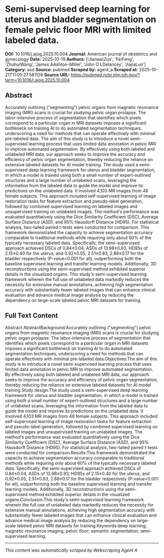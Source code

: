 # Semi-supervised deep learning for uterus and bladder segmentation on female pelvic floor MRI with limited labeled data.

**DOI:** 10.1016/j.ajog.2025.10.004
**Journal:** American journal of obstetrics and gynecology
**Date:** 2025-10-19
**Authors:** ['JianweiZuo', 'FeiFeng', 'ZhuhuiWang', 'James AAshton-Miller', 'John O LDelancey', 'JiajiaLuo']
**Category:** asd
**Source:** pubmed
**Scraped by:** agent_a
**Scraped at:** 2025-10-21T11:05:27.581128
**Source URL:** https://pubmed.ncbi.nlm.nih.gov/?term=10.1016/j.ajog.2025.10.004

## Abstract

Accurately outlining ("segmenting") pelvic organs from magnetic resonance imaging (MRI) scans is crucial for studying pelvic organ prolapse. The labor-intensive process of segmentation that identifies which pixels correspond to a particular organ in MRI datasets imposes a significant bottleneck on training AI to do automated segmentation techniques, underscoring a need for methods that can operate effectively with minimal pre-labeled data.
The aim of this study is to introduce a novel semi-supervised learning process that uses limited data annotation in pelvic MRI to improve automated segmentation. By effectively using both labeled and unlabeled MRI data, our approach seeks to improve the accuracy and efficiency of pelvic organ segmentation, thereby reducing the reliance on extensive labeled datasets for AI model training.
The study used a semi-supervised deep learning framework for uterus and bladder segmentation, in which a model is trained using both a small number of expert-outlined structures and a large number of unlabeled scans, leveraging the information from the labeled data to guide the model and improve its predictions on the unlabeled data. It involved 4,103 MR images from 48 female subjects. This approach included self-supervised learning of image restoration tasks for feature extraction and pseudo-label generation, followed by combined supervised learning on labeled images and unsupervised training on unlabeled images. The method's performance was evaluated quantitatively using the Dice Similarity Coefficient (DSC), Average Surface Distance (ASD), and 95% Hausdorff Distance (HD95). For statistical analysis, two-tailed paired t-tests were conducted for comparison.
This framework demonstrated the capacity to achieve segmentation accuracy comparable to traditional methods while requiring only about 60% of the typically necessary labeled data. Specifically, the semi-supervised approach achieved DSCs of 0.84±0.04, ASDs of 13.98±0.93, HD95s of 2.15±0.40 for the uterus, and 0.92±0.05, 2.51±0.83, 2.88±0.17 for the bladder respectively (P-value<0.001 for all), outperforming both the baseline supervised learning and transfer learning models. Additionally, 3D reconstructions using the semi-supervised method exhibited superior details in the visualized organs.
This study's semi-supervised learning framework wherein the full use of unlabeled data markedly reduces the necessity for extensive manual annotations, achieving high segmentation accuracy with substantially fewer labeled images that can enhance clinical evaluation and advance medical image analysis by reducing the dependency on large-scale labeled pelvic MRI datasets for training.

## Full Text Content

Abstract AbstractBackground:Accurately outlining ("segmenting") pelvic organs from magnetic resonance imaging (MRI) scans is crucial for studying pelvic organ prolapse. The labor-intensive process of segmentation that identifies which pixels correspond to a particular organ in MRI datasets imposes a significant bottleneck on training AI to do automated segmentation techniques, underscoring a need for methods that can operate effectively with minimal pre-labeled data.Objectives:The aim of this study is to introduce a novel semi-supervised learning process that uses limited data annotation in pelvic MRI to improve automated segmentation. By effectively using both labeled and unlabeled MRI data, our approach seeks to improve the accuracy and efficiency of pelvic organ segmentation, thereby reducing the reliance on extensive labeled datasets for AI model training.Study design:The study used a semi-supervised deep learning framework for uterus and bladder segmentation, in which a model is trained using both a small number of expert-outlined structures and a large number of unlabeled scans, leveraging the information from the labeled data to guide the model and improve its predictions on the unlabeled data. It involved 4,103 MR images from 48 female subjects. This approach included self-supervised learning of image restoration tasks for feature extraction and pseudo-label generation, followed by combined supervised learning on labeled images and unsupervised training on unlabeled images. The method's performance was evaluated quantitatively using the Dice Similarity Coefficient (DSC), Average Surface Distance (ASD), and 95% Hausdorff Distance (HD95). For statistical analysis, two-tailed paired t-tests were conducted for comparison.Results:This framework demonstrated the capacity to achieve segmentation accuracy comparable to traditional methods while requiring only about 60% of the typically necessary labeled data. Specifically, the semi-supervised approach achieved DSCs of 0.84±0.04, ASDs of 13.98±0.93, HD95s of 2.15±0.40 for the uterus, and 0.92±0.05, 2.51±0.83, 2.88±0.17 for the bladder respectively (P-value<0.001 for all), outperforming both the baseline supervised learning and transfer learning models. Additionally, 3D reconstructions using the semi-supervised method exhibited superior details in the visualized organs.Conclusion:This study's semi-supervised learning framework wherein the full use of unlabeled data markedly reduces the necessity for extensive manual annotations, achieving high segmentation accuracy with substantially fewer labeled images that can enhance clinical evaluation and advance medical image analysis by reducing the dependency on large-scale labeled pelvic MRI datasets for training.Keywords:deep learning; magnetic resonance imaging; pelvic floor; semantic segmentation; semi-supervised learning.

---
*This content was automatically scraped by Webscraping Agent A*
